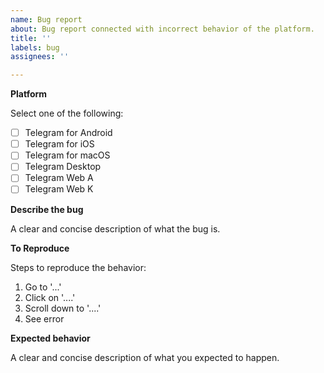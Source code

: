 ```yaml
---
name: Bug report
about: Bug report connected with incorrect behavior of the platform.
title: ''
labels: bug
assignees: ''

---
```


**Platform**

Select one of the following:

[//]: # (To make as selected, use [x] instead of [ ].)

- [ ] Telegram for Android
- [ ] Telegram for iOS
- [ ] Telegram for macOS
- [ ] Telegram Desktop
- [ ] Telegram Web A
- [ ] Telegram Web K

**Describe the bug**

A clear and concise description of what the bug is.

**To Reproduce**

Steps to reproduce the behavior:
1. Go to '...'
2. Click on '....'
3. Scroll down to '....'
4. See error

**Expected behavior**

A clear and concise description of what you expected to happen.
